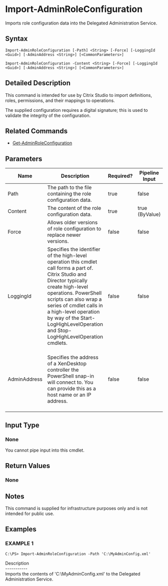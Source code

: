﻿# Import-AdminRoleConfiguration

   Imports role configuration data into the Delegated Administration Service.

## Syntax
```
Import-AdminRoleConfiguration [-Path] <String> [-Force] [-LoggingId <Guid>] [-AdminAddress <String>] [<CommonParameters>]

Import-AdminRoleConfiguration -Content <String> [-Force] [-LoggingId <Guid>] [-AdminAddress <String>] [<CommonParameters>]
```

## Detailed Description
   This command is intended for use by Citrix Studio to import definitions, roles, permissions, and their mappings to operations.

The supplied configuration requires a digital signature; this is used to validate the integrity of the configuration.

## Related Commands
  * [Get-AdminRoleConfiguration](Get-AdminRoleConfiguration.html)
## Parameters

| Name   | Description | Required? | Pipeline Input | Default Value |
| --- | --- | --- | --- | --- |
| Path | The path to the file containing the role configuration data. | true | false |  |
| Content | The content of the role configuration data. | true | true (ByValue) |  |
| Force | Allows older versions of role configuration to replace newer versions. | false | false |  |
| LoggingId | Specifies the identifier of the high-level operation this cmdlet call forms a part of. Citrix Studio and Director typically create high-level operations. PowerShell scripts can also wrap a series of cmdlet calls in a high-level operation by way of the Start-LogHighLevelOperation and Stop-LogHighLevelOperation cmdlets. | false | false |  |
| AdminAddress | Specifies the address of a XenDesktop controller the PowerShell snap-in will connect to. You can provide this as a host name or an IP address. | false | false | Localhost. Once a value is provided by any cmdlet, this value becomes the default. |

## Input Type
### None
   You cannot pipe input into this cmdlet.
## Return Values
### None
   ## Notes
   This command is supplied for infrastructure purposes only and is not intended for public use.
## Examples

### EXAMPLE 1
```
C:\PS> Import-AdminRoleConfiguration -Path 'C:\MyAdminConfig.xml'
```
   Description<br>-----------<br>Imports the contents of 'C:\MyAdminConfig.xml' to the Delegated Administration Service.
